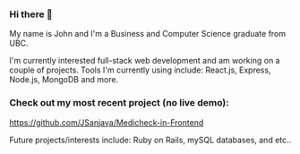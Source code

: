 ### Hi there 👋

My name is John and I'm a Business and Computer Science graduate from UBC.

I'm currently interested full-stack web development and am working on a couple of projects.
Tools I'm currently using include: React.js, Express, Node.js, MongoDB and more.

### Check out my most recent project (no live demo): 
https://github.com/JSanjaya/Medicheck-in-Frontend

Future projects/interests include: Ruby on Rails, mySQL databases, and etc..

<!--
**JSanjaya/JSanjaya** is a ✨ _special_ ✨ repository because its `README.md` (this file) appears on your GitHub profile.

Here are some ideas to get you started:

- 🔭 I’m currently working on ...
- 🌱 I’m currently learning ...
- 👯 I’m looking to collaborate on ...
- 🤔 I’m looking for help with ...
- 💬 Ask me about ...
- 📫 How to reach me: ...
- 😄 Pronouns: ...
- ⚡ Fun fact: ...
-->
